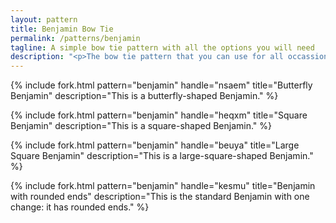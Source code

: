 ```yaml
---
layout: pattern
title: Benjamin Bow Tie
permalink: /patterns/benjamin
tagline: A simple bow tie pattern with all the options you will need
description: "<p>The bow tie pattern that you can use for all occassions.</p><p>All the options you could ever need.</p>"
---
```

{% include fork.html
    pattern="benjamin"
    handle="nsaem"
    title="Butterfly Benjamin"
    description="This is a butterfly-shaped Benjamin."
%}

{% include fork.html
    pattern="benjamin"
    handle="heqxm"
    title="Square Benjamin"
    description="This is a square-shaped Benjamin."
%}

{% include fork.html
    pattern="benjamin"
    handle="beuya"
    title="Large Square Benjamin"
    description="This is a large-square-shaped Benjamin."
%}

{% include fork.html
    pattern="benjamin"
    handle="kesmu"
    title="Benjamin with rounded ends"
    description="This is the standard Benjamin with one change: it has rounded ends."
%}

